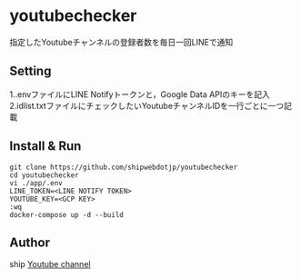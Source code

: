 # youtubechecker

指定したYoutubeチャンネルの登録者数を毎日一回LINEで通知

## Setting
1..envファイルにLINE Notifyトークンと，Google Data APIのキーを記入  
2.idlist.txtファイルにチェックしたいYoutubeチャンネルIDを一行ごとに一つ記載

## Install & Run
```
git clone https://github.com/shipwebdotjp/youtubechecker
cd youtubechecker
vi ./app/.env
LINE_TOKEN=<LINE NOTIFY TOKEN>
YOUTUBE_KEY=<GCP KEY>
:wq
docker-compose up -d --build
```

## Author
ship [Youtube channel](https://www.youtube.com/channel/UCne2IBkAj3JoyzNAOzXxKMg)
